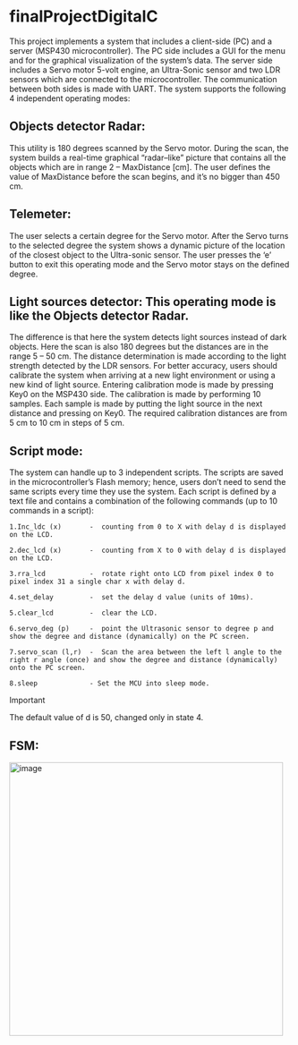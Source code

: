 # finalProjectDigitalC
This project implements a system that includes a client-side (PC) and a server (MSP430 microcontroller). The PC side includes a GUI for the menu and for the graphical visualization of the system’s data. The server side includes a Servo motor 5-volt engine, an Ultra-Sonic sensor and two LDR sensors which are connected to the microcontroller.  The communication between both sides is made with UART.
The system supports the following 4 independent operating modes:
## Objects detector Radar:
This utility is 180 degrees scanned by the Servo motor. During the scan, the system builds  a real-time graphical “radar–like” picture that contains all the objects which
are in range 2 – MaxDistance [cm]. The user defines the value of MaxDistance before the scan begins, and it’s  no bigger than 450 cm.

## Telemeter: 
 The user selects a certain degree for the Servo motor. After the Servo turns to the selected degree the system shows a dynamic picture of the location of the
closest object to the Ultra-sonic sensor. The user presses the ‘e’ button to exit this operating mode and the Servo motor stays on the defined degree.

## Light sources detector:  This operating mode is like the Objects detector Radar.
 The difference is that here the system detects light sources instead of dark objects.
Here the scan is also 180 degrees but the distances are in the range 5 – 50 cm. The distance determination is made according to the light strength detected by the LDR sensors.
 For better accuracy, users should calibrate the system when arriving at a new light environment or using a new kind of light source.
Entering calibration mode is made by pressing Key0 on the MSP430 side. The calibration is made by performing 10 samples. Each sample is made by putting the light source in the next distance and pressing on Key0. The required calibration distances are from 5 cm to 10 cm in steps of 5 cm.

## Script mode:
The system can handle up to 3 independent scripts.
The scripts are saved in the microcontroller’s Flash memory; hence,  users don’t need to send the same scripts every time they use the system.
Each script is defined by a text file and contains a combination of the following commands (up to 10 commands in a script):

    1.Inc_ldc (x)       -  counting from 0 to X with delay d is displayed on the LCD.
 	
    2.dec_lcd (x)       -  counting from X to 0 with delay d is displayed on the LCD.
 	
    3.rra_lcd           -  rotate right onto LCD from pixel index 0 to pixel index 31 a single char x with delay d.
 	
    4.set_delay         -  set the delay d value (units of 10ms).
 	
    5.clear_lcd         -  clear the LCD.
 	
    6.servo_deg (p)     -  point the Ultrasonic sensor to degree p and show the degree and distance (dynamically) on the PC screen.
 	
    7.servo_scan (l,r)  -  Scan the area between the left l angle to the right r angle (once) and show the degree and distance (dynamically) onto the PC screen.
 	
    8.sleep             - Set the MCU into sleep mode.


   > [!IMPORTANT]
   > The default value of d is 50, changed only in state 4.
  
 ## FSM: 
   <img width="489" alt="image" src="https://github.com/Orisadek/finalProjectDigitalC/assets/43981934/9dbdd6c8-5969-46f6-8257-1af329d5b360">



